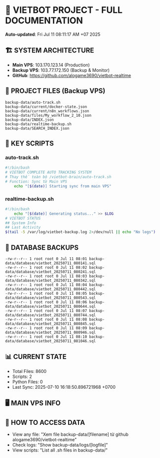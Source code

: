 # 🤖 VIETBOT PROJECT - FULL DOCUMENTATION
**Auto-updated**: Fri Jul 11 08:11:17 AM +07 2025

## 🏗️ SYSTEM ARCHITECTURE
- **Main VPS**: 103.170.123.14 (Production)
- **Backup VPS**: 103.77.172.150 (Backup & Monitor)
- **GitHub**: https://github.com/alogame3690/vietbot-realtime

## 📁 PROJECT FILES (Backup VPS)
```
backup-data/auto-track.sh
backup-data/current/docker-state.json
backup-data/current/n8n_workflows.json
backup-data/files/My_workflow_2_10.json
backup-data/INDEX.json
backup-data/realtime-backup.sh
backup-data/SEARCH_INDEX.json
```

## 🔧 KEY SCRIPTS
### auto-track.sh
```bash
#!/bin/bash
# VIETBOT COMPLETE AUTO TRACKING SYSTEM
# Thay thế toàn bộ /vietbot-brain/auto-track.sh
# Function: Sync từ Main VPS
    echo "[$(date)] Starting sync from main VPS"
```
### realtime-backup.sh
```bash
#!/bin/bash
    echo "[$(date)] Generating status..." >> $LOG
# VIETBOT STATUS
## System Info
## Last Activity
$(tail -5 /var/log/vietbot-backup.log 2>/dev/null || echo "No logs")
```

## 💾 DATABASE BACKUPS
```
-rw-r--r-- 1 root root 0 Jul 11 08:01 backup-data/database/vietbot_20250711_080141.sql
-rw-r--r-- 1 root root 0 Jul 11 08:02 backup-data/database/vietbot_20250711_080241.sql
-rw-r--r-- 1 root root 0 Jul 11 08:03 backup-data/database/vietbot_20250711_080342.sql
-rw-r--r-- 1 root root 0 Jul 11 08:04 backup-data/database/vietbot_20250711_080442.sql
-rw-r--r-- 1 root root 0 Jul 11 08:05 backup-data/database/vietbot_20250711_080543.sql
-rw-r--r-- 1 root root 0 Jul 11 08:06 backup-data/database/vietbot_20250711_080644.sql
-rw-r--r-- 1 root root 0 Jul 11 08:07 backup-data/database/vietbot_20250711_080744.sql
-rw-r--r-- 1 root root 0 Jul 11 08:08 backup-data/database/vietbot_20250711_080845.sql
-rw-r--r-- 1 root root 0 Jul 11 08:09 backup-data/database/vietbot_20250711_080946.sql
-rw-r--r-- 1 root root 0 Jul 11 08:10 backup-data/database/vietbot_20250711_081046.sql
```

## 📊 CURRENT STATE
- Total Files: 8600
- Scripts: 2
- Python Files: 0
- Last Sync: 2025-07-10 16:18:50.896721968 +0700

## 🖥️ MAIN VPS INFO


## 🚨 HOW TO ACCESS DATA
- View any file: "Xem file backup-data/[filename] từ github alogame3690/vietbot-realtime"
- Check logs: "Show backup-data/logs/[logfile]"
- View scripts: "List all .sh files in backup-data/"
